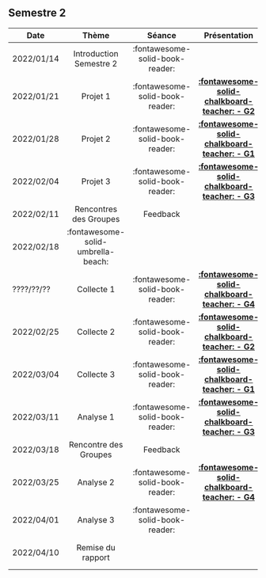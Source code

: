 ## Semestre 2

| Date       | Thème                              | Séance                          | Présentation                                                                   | Travail                                     |
| -          | :-:                                | :-:                             | :-:                                                                            | :-:                                         |
| 2022/01/14 | Introduction Semestre 2            | :fontawesome-solid-book-reader: | |                                             |
| 2022/01/21 | Projet 1                           | :fontawesome-solid-book-reader: | [**:fontawesome-solid-chalkboard-teacher: - G2**](activities/participation.md)  |                                             |
| 2022/01/28 | Projet 2                           | :fontawesome-solid-book-reader: | [**:fontawesome-solid-chalkboard-teacher: - G1**](activities/participation.md) |                                             |
| 2022/02/04 | Projet 3                           | :fontawesome-solid-book-reader: | [**:fontawesome-solid-chalkboard-teacher: - G3**](activities/participation.md) | **:fontawesome-regular-file-code: TP1**     |
| 2022/02/11 | Rencontres des Groupes             | Feedback                        |                                                                                |                                             |
| 2022/02/18 | :fontawesome-solid-umbrella-beach: |                                 |                                                                                |                                             |
| ????/??/?? | Collecte 1                         | :fontawesome-solid-book-reader: | [**:fontawesome-solid-chalkboard-teacher: - G4**](activities/participation.md)  |                                             |
| 2022/02/25 | Collecte 2                         | :fontawesome-solid-book-reader: | [**:fontawesome-solid-chalkboard-teacher: - G2**](activities/participation.md) |                                             |
| 2022/03/04 | Collecte 3                         | :fontawesome-solid-book-reader: | [**:fontawesome-solid-chalkboard-teacher: - G1**](activities/participation.md) |                                             |
| 2022/03/11 | Analyse 1                          | :fontawesome-solid-book-reader: | [**:fontawesome-solid-chalkboard-teacher: - G3**](activities/participation.md) | **:fontawesome-regular-file-code: TP2**     |
| 2022/03/18 | Rencontre des Groupes              | Feedback                        |                                                                                |                                             |
| 2022/03/25 | Analyse 2                          | :fontawesome-solid-book-reader: | [**:fontawesome-solid-chalkboard-teacher: - G4**](activities/participation.md) |                                             |
| 2022/04/01 | Analyse 3                          | :fontawesome-solid-book-reader: |                                                                                |                                             |
| 2022/04/10 | Remise du rapport                  |                                 |                                                                                | **:fontawesome-regular-file-code: Rapport** |
